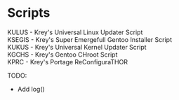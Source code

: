 # Scripts

KULUS - Krey's Universal Linux Updater Script<br />
KSEGIS - Krey's Super Emergefull Gentoo Installer Script<br />
KUKUS - Krey's Universal Kernel Updater Script<br />
KGCHS - Krey's Gentoo CHroot Script<br />
KPRC - Krey's Portage ReConfiguraTHOR<br />

TODO: 
- Add log()
